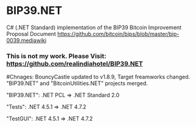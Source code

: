 BIP39.NET
===========

C# (.NET Standard) implementation of the BIP39 Bitcoin Improvement Proposal Document https://github.com/bitcoin/bips/blob/master/bip-0039.mediawiki
### This is not my work. Please Visit: https://github.com/realindiahotel/BIP39.NET
#Chnages:
BouncyCastle updated to v1.8.9, Target freamworks changed. "BIP39.NET" and "BitcoinUtilities.NET" projects merged.

"BIP39.NET":	.NET PCL	=>	.NET Standard 2.0

"Tests":		.NET 4.5.1	=>	.NET 4.7.2

"TestGUI":	.NET 4.5.1	=>	.NET 4.7.2
